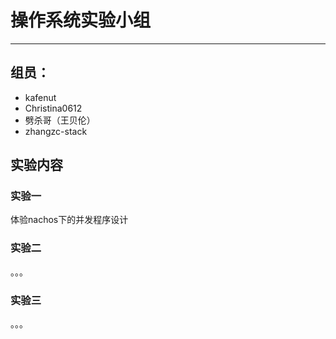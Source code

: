 # 操作系统实验小组
---------------------------
## 组员：
* kafenut
* Christina0612
* 劈杀哥（王贝伦）
* zhangzc-stack

## 实验内容
### 实验一
体验nachos下的并发程序设计

### 实验二
。。。

### 实验三
。。。

